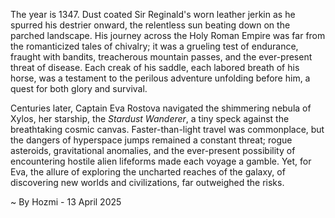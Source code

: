 
The year is 1347.  Dust coated Sir Reginald's worn leather jerkin as he spurred his destrier onward, the relentless sun beating down on the parched landscape.  His journey across the Holy Roman Empire was far from the romanticized tales of chivalry; it was a grueling test of endurance, fraught with bandits, treacherous mountain passes, and the ever-present threat of disease.  Each creak of his saddle, each labored breath of his horse, was a testament to the perilous adventure unfolding before him, a quest for both glory and survival.

Centuries later, Captain Eva Rostova navigated the shimmering nebula of Xylos, her starship, the *Stardust Wanderer*, a tiny speck against the breathtaking cosmic canvas.  Faster-than-light travel was commonplace, but the dangers of hyperspace jumps remained a constant threat; rogue asteroids, gravitational anomalies, and the ever-present possibility of encountering hostile alien lifeforms made each voyage a gamble.  Yet, for Eva, the allure of exploring the uncharted reaches of the galaxy, of discovering new worlds and civilizations, far outweighed the risks.

~ By Hozmi - 13 April 2025

